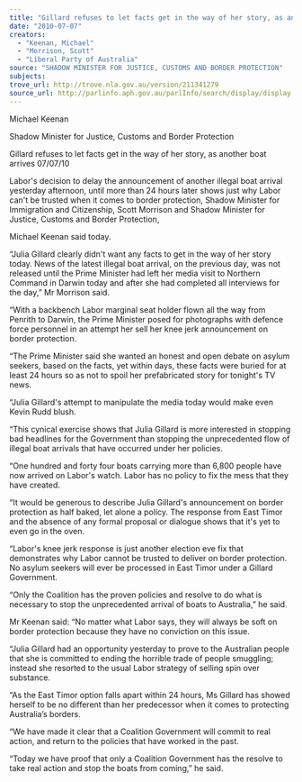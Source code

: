 ```yaml
---
title: "Gillard refuses to let facts get in the way of her story, as another boat arrives."
date: "2010-07-07"
creators:
  - "Keenan, Michael"
  - "Morrison, Scott"
  - "Liberal Party of Australia"
source: "SHADOW MINISTER FOR JUSTICE, CUSTOMS AND BORDER PROTECTION"
subjects:
trove_url: http://trove.nla.gov.au/version/211341279
source_url: http://parlinfo.aph.gov.au/parlInfo/search/display/display.w3p;query=Id%3A%22media/pressrel/XJ9X6%22
---
```


 Michael Keenan 

 Shadow Minister for Justice, Customs and Border Protection 

 Gillard refuses to let facts get in the way  of her story, as another boat arrives   07/07/10  

 Labor's decision to delay the announcement of another illegal boat arrival yesterday  afternoon, until more than 24 hours later shows just why Labor can't be trusted when  it comes to border protection, Shadow Minister for Immigration and Citizenship,  Scott Morrison and Shadow Minister for Justice, Customs and Border Protection, 

 Michael Keenan said today. 

 “Julia Gillard clearly didn't want any facts to get in the way of her story today. News  of the latest illegal boat arrival, on the previous day, was not released until the Prime  Minister had left her media visit to Northern Command in Darwin today and after she  had completed all interviews for the day,” Mr Morrison said. 

 “With a backbench Labor marginal seat holder flown all the way from Penrith to  Darwin, the Prime Minister posed for photographs with defence force personnel in an  attempt her sell her knee jerk announcement on border protection. 

 “The Prime Minister said she wanted an honest and open debate on asylum seekers,  based on the facts, yet within days, these facts were buried for at least 24 hours so as  not to spoil her prefabricated story for tonight's TV news. 

 “Julia Gillard's attempt to manipulate the media today would make even Kevin Rudd  blush. 

 “This cynical exercise shows that Julia Gillard is more interested in stopping bad  headlines for the Government than stopping the unprecedented flow of illegal boat  arrivals that have occurred under her policies. 

 “One hundred and forty four boats carrying more than 6,800 people have now arrived  on Labor's watch. Labor has no policy to fix the mess that they have created. 

 “It would be generous to describe Julia Gillard's announcement on border protection  as half baked, let alone a policy. The response from East Timor and the absence of  any formal proposal or dialogue shows that it's yet to even go in the oven. 

 “Labor's knee jerk response is just another election eve fix that demonstrates why  Labor cannot be trusted to deliver on border protection. No asylum seekers will ever  be processed in East Timor under a Gillard Government. 

 “Only the Coalition has the proven policies and resolve to do what is necessary to  stop the unprecedented arrival of boats to Australia,” he said. 

 Mr Keenan said: “No matter what Labor says, they will always be soft on border  protection because they have no conviction on this issue. 

 “Julia Gillard had an opportunity yesterday to prove to the Australian people that she  is committed to ending the horrible trade of people smuggling; instead she resorted to  the usual Labor strategy of selling spin over substance. 

 “As the East Timor option falls apart within 24 hours, Ms Gillard has showed herself  to be no different than her predecessor when it comes to protecting Australia’s  borders. 

 “We have made it clear that a Coalition Government will commit to real action, and  return to the policies that have worked in the past. 

 “Today we have proof that only a Coalition Government has the resolve to take real  action and stop the boats from coming,” he said. 

  

